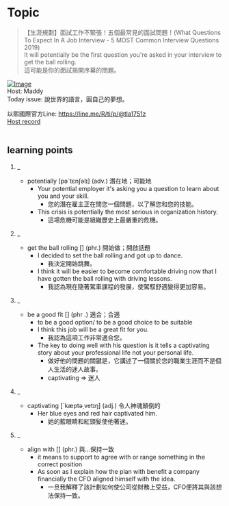 # Topic

> 【生涯規劃】面試工作不緊張！五個最常見的面試問題！(What Questions To Expect In A Job Interview - 5 MOST Common Interview Questions 2019) <br>
> It will potentially be the first question you're asked in your interview to get the ball rolling. <br>
> 這可能是你的面試揭開序幕的問題。 <br>

[![Image](https://cdn.voicetube.com/assets/thumbnails/wYxFoSljvfI.jpg)](https://www.youtube.com/embed/wYxFoSljvfI?rel=0&showinfo=0&cc_load_policy=0&controls=1&autoplay=1&iv_load_policy=3&playsinline=1&wmode=transparent&start=125&end=131&enablejsapi=1&origin=https://tw.voicetube.com&widgetid=1)<br>
Host: Maddy
<br>Today issue: 說世界的語言，圓自己的夢想。

以熙國際官方Line: https://line.me/R/ti/p/@tla1751z
<br>
[Host record](https://cdn.voicetube.com/tmp/everyday_records/Maddycheng/3537.mp3)
<br><br>
## learning points
1. _
	* potentially [pəˋtɛnʃəlɪ] (adv.) 潛在地；可能地
		- Your potential employer it's asking you a question to learn about you and your skill.
			+ 您的潛在雇主正在問您一個問題，以了解您和您的技能。
		- This crisis is potentially the most serious in organization history.
			+ 這場危機可能是組織歷史上最嚴重的危機。

2. _
	* get the ball rolling [] (phr.) 開始做；開啟話題
		- I decided to set the ball rolling and got up to dance.
			+ 我決定開始跳舞。
		- I think it will be easier to become comfortable driving now that I have gotten the ball rolling with driving lessons.
			+ 我認為現在隨著駕車課程的發展，使駕馭舒適變得更加容易。

3. _
	* be a good fit [] (phr .) 適合；合適
		- to be a good option/ to be a good choice to be suitable
		- I think this job will be a great fit for you.
			+ 我認為這項工作非常適合您。
		- The key to doing well with his question is it tells a captivating story about your professional life not your personal life.
			+ 做好他的問題的關鍵是，它講述了一個關於您的職業生涯而不是個人生活的迷人故事。
			+ captivating => 迷人

4. _
	* captivating [ˋkæptə͵vetɪŋ] (adj.) 令人神魂顛倒的
		- Her blue eyes and red hair captivated him.
			+ 她的藍眼睛和紅頭髮使他著迷。

5. _
	* align with [] (phr.) 與…保持一致
		- it means to support to agree with or range something in the correct position
		- As soon as I explain how the plan with benefit a company financially the CFO aligned himself with the idea.
			+ 一旦我解釋了該計劃如何使公司從財務上受益，CFO便將其與該想法保持一致。
